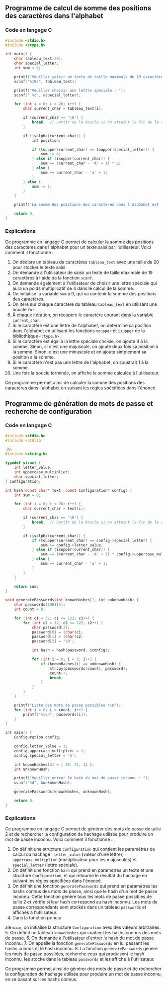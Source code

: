 
## Programme de calcul de somme des positions des caractères dans l'alphabet

### Code en langage C

```c
#include <stdio.h>
#include <ctype.h>

int main() {
    char tableau_text[20];
    char special_letter;
    int sum = 0;

    printf("Veuillez saisir un texte de taille maximale de 19 caractères : ");
    scanf("%19s", tableau_text);

    printf("Veuillez choisir une lettre spéciale : ");
    scanf(" %c", &special_letter);

    for (int i = 0; i < 20; i++) {
        char current_char = tableau_text[i];

        if (current_char == '\0') {
            break;  // Sortir de la boucle si on atteint la fin de la chaîne
        }

        if (isalpha(current_char)) {
            int position;

            if (toupper(current_char) == toupper(special_letter)) {
                sum += 4;
            } else if (isupper(current_char)) {
                sum += (current_char - 'A' + 1) * 2;
            } else {
                sum += current_char - 'a' + 1;
            }
        } else {
            sum -= 1;
        }
    }

    printf("La somme des positions des caractères dans l'alphabet est : %d\n", sum);

    return 0;
}
```

### Explications

Ce programme en langage C permet de calculer la somme des positions des caractères dans l'alphabet pour un texte saisi par l'utilisateur. Voici comment il fonctionne :

1. On déclare un tableau de caractères `tableau_text` avec une taille de 20 pour stocker le texte saisi.
2. On demande à l'utilisateur de saisir un texte de taille maximale de 19 caractères à l'aide de la fonction `scanf`.
3. On demande également à l'utilisateur de choisir une lettre spéciale qui aura un poids multiplicatif de 4 dans le calcul de la somme.
4. On initialise la variable `sum` à 0, qui va contenir la somme des positions des caractères.
5. On itère sur chaque caractère du tableau `tableau_text` en utilisant une boucle `for`.
6. À chaque itération, on récupère le caractère courant dans la variable `current_char`.
7. Si le caractère est une lettre de l'alphabet, on détermine sa position dans l'alphabet en utilisant les fonctions `toupper` et `isupper` de la bibliothèque `<ctype.h>`.
8. Si le caractère est égal à la lettre spéciale choisie, on ajoute 4 à la somme. Sinon, si c'est une majuscule, on ajoute deux fois sa position à la somme. Sinon, c'est une minuscule et on ajoute simplement sa position à la somme.
9. Si le caractère n'est pas une lettre de l'alphabet, on soustrait 1 à la somme.
10. Une fois la boucle terminée, on affiche la somme calculée à l'utilisateur.

Ce programme permet ainsi de calculer la somme des positions des caractères dans l'alphabet en suivant les règles spécifiées dans l'énoncé.

## Programme de génération de mots de passe et recherche de configuration

### Code en langage C

```c
#include <stdio.h>
#include <stdlib

.h>
#include <string.h>

typedef struct {
    int letter_value;
    int uppercase_multiplier;
    char special_letter;
} Configuration;

int hash(const char* text, const Configuration* config) {
    int sum = 0;

    for (int i = 0; i < 20; i++) {
        char current_char = text[i];

        if (current_char == '\0') {
            break;  // Sortir de la boucle si on atteint la fin de la chaîne
        }

        if (isalpha(current_char)) {
            if (toupper(current_char) == config->special_letter) {
                sum += config->letter_value;
            } else if (isupper(current_char)) {
                sum += (current_char - 'A' + 1) * config->uppercase_multiplier;
            } else {
                sum += current_char - 'a' + 1;
            }
        }
    }

    return sum;
}

void generatePasswords(int knownHashes[], int unknownHash) {
    char passwords[100][3];
    int count = 0;

    for (int c1 = 32; c1 <= 122; c1++) {
        for (int c2 = 32; c2 <= 122; c2++) {
            char password[3];
            password[0] = (char)c1;
            password[1] = (char)c2;
            password[2] = '\0';

            int hash = hash(password, &config);

            for (int i = 0; i < 3; i++) {
                if (knownHashes[i] == unknownHash) {
                    strcpy(passwords[count], password);
                    count++;
                    break;
                }
            }
        }
    }

    printf("Liste des mots de passe possibles :\n");
    for (int i = 0; i < count; i++) {
        printf("%s\n", passwords[i]);
    }
}

int main() {
    Configuration config;

    config.letter_value = 1;
    config.uppercase_multiplier = 1;
    config.special_letter = 'A';

    int knownHashes[3] = { 20, 31, 31 };
    int unknownHash;

    printf("Veuillez entrer le hash du mot de passe inconnu : ");
    scanf("%d", &unknownHash);

    generatePasswords(knownHashes, unknownHash);

    return 0;
}
```

### Explications

Ce programme en langage C permet de générer des mots de passe de taille 2 et de rechercher la configuration de hachage utilisée pour produire un mot de passe inconnu. Voici comment il fonctionne :

1. On définit une structure `Configuration` qui contient les paramètres de calcul du hachage : `letter_value` (valeur d'une lettre), `uppercase_multiplier` (multiplicateur pour les majuscules) et `special_letter` (lettre spéciale).
2. On définit une fonction `hash` qui prend en paramètres un texte et une structure `Configuration`, et qui retourne le résultat du hachage en suivant les règles spécifiées dans l'énoncé.
3. On définit une fonction `generatePasswords` qui prend en paramètres les hashs connus des mots de passe, ainsi que le hash d'un mot de passe inconnu. Cette fonction génère tous les mots de passe possibles de taille 2 et vérifie si leur hash correspond au hash inconnu. Les mots de passe correspondants sont stockés dans un tableau `passwords` et affichés à l'utilisateur.
4. Dans la fonction princip

ale `main`, on initialise la structure `Configuration` avec des valeurs arbitraires.
5. On définit un tableau `knownHashes` qui contient les hashs connus des mots de passe.
6. On demande à l'utilisateur d'entrer le hash du mot de passe inconnu.
7. On appelle la fonction `generatePasswords` en lui passant les hashs connus et le hash inconnu.
8. La fonction `generatePasswords` génère les mots de passe possibles, recherche ceux qui produisent le hash inconnu, les stocke dans le tableau `passwords` et les affiche à l'utilisateur.

Ce programme permet ainsi de générer des mots de passe et de rechercher la configuration de hachage utilisée pour produire un mot de passe inconnu, en se basant sur les hashs connus.
